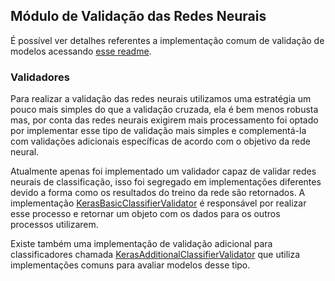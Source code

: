 ## Módulo de Validação das Redes Neurais

É possível ver detalhes referentes a implementação comum de validação de modelos acessando [esse readme](https://github.com/nikolasluiz123/MLModelTuner/blob/master/wrappers/common/validator/README.md).

### Validadores

Para realizar a validação das redes neurais utilizamos uma estratégia um pouco mais simples do que
a validação cruzada, ela é bem menos robusta mas, por conta das redes neurais exigirem mais processamento
foi optado por implementar esse tipo de validação mais simples e complementá-la com validações adicionais 
específicas de acordo com o objetivo da rede neural.

Atualmente apenas foi implementado um validador capaz de validar redes neurais de classificação,
isso foi segregado em implementações diferentes devido a forma como os resultados do treino da rede
são retornados. A implementação [KerasBasicClassifierValidator](https://github.com/nikolasluiz123/MLModelTuner/blob/master/wrappers/keras/validator/basic_classifier_validator.py#L10) é responsável por realizar esse processo
e retornar um objeto com os dados para os outros processos utilizarem.

Existe também uma implementação de validação adicional para classificadores chamada [KerasAdditionalClassifierValidator](https://github.com/nikolasluiz123/MLModelTuner/blob/master/wrappers/keras/validator/classifier_additional_validator.py#L7)
que utiliza implementações comuns para avaliar modelos desse tipo.
